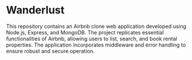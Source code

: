 # Wanderlust
This repository contains an Airbnb clone web application developed using Node.js, Express, and MongoDB. The project replicates essential functionalities of Airbnb, allowing users to list, search, and book rental properties. The application incorporates middleware and error handling to ensure robust and secure operation.
